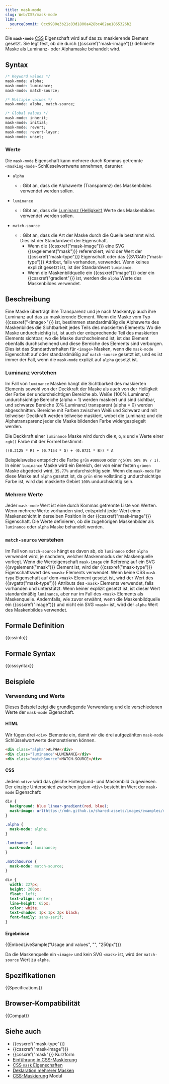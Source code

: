 ```yaml
---
title: mask-mode
slug: Web/CSS/mask-mode
l10n:
  sourceCommit: 0cc9980e3b21c83d1800a428bc402ae1865326b2
---
```


Die **`mask-mode`** [CSS](/de/docs/Web/CSS) Eigenschaft wird auf das zu maskierende Element gesetzt. Sie legt fest, ob die durch {{cssxref("mask-image")}} definierte Maske als Luminanz- oder Alphamaske behandelt wird.

## Syntax

```css
/* Keyword values */
mask-mode: alpha;
mask-mode: luminance;
mask-mode: match-source;

/* Multiple values */
mask-mode: alpha, match-source;

/* Global values */
mask-mode: inherit;
mask-mode: initial;
mask-mode: revert;
mask-mode: revert-layer;
mask-mode: unset;
```

### Werte

Die `mask-mode` Eigenschaft kann mehrere durch Kommas getrennte `<masking-mode>` Schlüsselwortwerte annehmen, darunter:

- `alpha`
  - : Gibt an, dass die Alphawerte (Transparenz) des Maskenbildes verwendet werden sollen.

- `luminance`
  - : Gibt an, dass die [Luminanz (Helligkeit)](#luminanz_verstehen) Werte des Maskenbildes verwendet werden sollen.

- `match-source`
  - : Gibt an, dass die Art der Maske durch die Quelle bestimmt wird. Dies ist der Standardwert der Eigenschaft.
    - Wenn die {{cssxref("mask-image")}} eine SVG {{svgelement("mask")}} referenziert, wird der Wert der {{cssxref("mask-type")}} Eigenschaft oder das {{SVGAttr("mask-type")}} Attribut, falls vorhanden, verwendet. Wenn keines explizit gesetzt ist, ist der Standardwert `luminance`.
    - Wenn die Maskenbildquelle ein {{cssxref("image")}} oder ein {{cssxref("gradient")}} ist, werden die `alpha` Werte des Maskenbildes verwendet.

## Beschreibung

Eine Maske überträgt ihre Transparenz und je nach Maskentyp auch ihre Luminanz auf das zu maskierende Element.
Wenn die Maske vom Typ {{cssxref("&lt;image&gt;")}} ist, bestimmen standardmäßig die Alphawerte des Maskenbildes die Sichtbarkeit jedes Teils des maskierten Elements: Wo die Maske undurchsichtig ist, ist auch der entsprechende Teil des maskierten Elements sichtbar; wo die Maske durchscheinend ist, ist das Element ebenfalls durchscheinend und diese Bereiche des Elements sind verborgen. Dies ist das Standardverhalten für `<image>` Masken, wenn die `mask-mode` Eigenschaft auf oder standardmäßig auf `match-source` gesetzt ist, und es ist immer der Fall, wenn die `mask-mode` explizit auf `alpha` gesetzt ist.

### Luminanz verstehen

Im Fall von `luminance` Masken hängt die Sichtbarkeit des maskierten Elements sowohl von der Deckkraft der Maske als auch von der Helligkeit der Farbe der undurchsichtigen Bereiche ab. Weiße (100% Luminanz) undurchsichtige Bereiche (alpha = 1) werden maskiert und sind sichtbar, und schwarze Bereiche (0% Luminanz) transparent (alpha = 0) werden abgeschnitten. Bereiche mit Farben zwischen Weiß und Schwarz und mit teilweiser Deckkraft werden teilweise maskiert, wobei die Luminanz und die Alphatransparenz jeder die Maske bildenden Farbe widergespiegelt werden.

Die Deckkraft einer `luminance` Maske wird durch die `R`, `G`, `B` und `A` Werte einer `rgb()` Farbe mit der Formel bestimmt:

`((0.2125 * R) + (0.7154 * G) + (0.0721 * B)) * A`

Beispielsweise entspricht die Farbe `grün` `#008000` oder `rgb(0% 50% 0% / 1)`. In einer `luminance` Maske wird ein Bereich, der von einer festen `grünen` Maske abgedeckt wird, `35.77%` undurchsichtig sein. Wenn die `mask-mode` für diese Maske auf `alpha` gesetzt ist, da `grün` eine vollständig undurchsichtige Farbe ist, wird das maskierte Gebiet `100%` undurchsichtig sein.

### Mehrere Werte

Jeder `mask-mode` Wert ist eine durch Kommas getrennte Liste von Werten. Wenn mehrere Werte vorhanden sind, entspricht jeder Wert einer Maskenschicht in derselben Position in der {{cssxref("mask-image")}} Eigenschaft. Die Werte definieren, ob die zugehörigen Maskenbilder als `luminance` oder `alpha` Maske behandelt werden.

### `match-source` verstehen

Im Fall von `match-source` hängt es davon ab, ob `luminance` oder `alpha` verwendet wird, je nachdem, welcher Maskenmodus der Maskenquelle vorliegt. Wenn die Werteigenschaft `mask-image` ein Referenz auf ein SVG {{svgelement("mask")}} Element ist, wird der {{cssxref("mask-type")}} Eigenschaftswert des `<mask>` Elements verwendet. Wenn keine CSS `mask-type` Eigenschaft auf dem `<mask>` Element gesetzt ist, wird der Wert des {{svgattr("mask-type")}} Attributs des `<mask>` Elements verwendet, falls vorhanden und unterstützt. Wenn keiner explizit gesetzt ist, ist dieser Wert standardmäßig `luminance`, aber nur im Fall des `<mask>` Elements als Maskenquelle. Andernfalls, wie zuvor erwähnt, wenn die Maskenbildquelle ein {{cssxref("image")}} und nicht ein SVG `<mask>` ist, wird der `alpha` Wert des Maskenbildes verwendet.

## Formale Definition

{{cssinfo}}

## Formale Syntax

{{csssyntax}}

## Beispiele

### Verwendung und Werte

Dieses Beispiel zeigt die grundlegende Verwendung und die verschiedenen Werte der `mask-mode` Eigenschaft.

#### HTML

Wir fügen drei `<div>` Elemente ein, damit wir die drei aufgezählten `mask-mode` Schlüsselwortwerte demonstrieren können.

```html
<div class="alpha">ALPHA</div>
<div class="luminance">LUMINANCE</div>
<div class="matchSource">MATCH-SOURCE</div>
```

#### CSS

Jedem `<div>` wird das gleiche Hintergrund- und Maskenbild zugewiesen. Der einzige Unterschied zwischen jedem `<div>` besteht im Wert der `mask-mode` Eigenschaft:

```css
div {
  background: blue linear-gradient(red, blue);
  mask-image: url(https://mdn.github.io/shared-assets/images/examples/mdn.svg);
}

.alpha {
  mask-mode: alpha;
}

.luminance {
  mask-mode: luminance;
}

.matchSource {
  mask-mode: match-source;
}
```

```css hidden
div {
  width: 227px;
  height: 200px;
  float: left;
  text-align: center;
  line-height: 65px;
  color: white;
  text-shadow: 1px 1px 2px black;
  font-family: sans-serif;
}
```

#### Ergebnisse

{{EmbedLiveSample("Usage and values", "", "250px")}}

Da die Maskenquelle ein `<image>` und kein SVG `<mask>` ist, wird der `match-source` Wert zu `alpha`.

## Spezifikationen

{{Specifications}}

## Browser-Kompatibilität

{{Compat}}

## Siehe auch

- {{cssxref("mask-type")}}
- {{cssxref("mask-image")}}
- {{cssxref("mask")}} Kurzform
- [Einführung in CSS-Maskierung](/de/docs/Web/CSS/CSS_masking/Masking)
- [CSS `mask` Eigenschaften](/de/docs/Web/CSS/CSS_masking/Mask_properties)
- [Deklaration mehrerer Masken](/de/docs/Web/CSS/CSS_masking/Multiple_masks)
- [CSS-Maskierung](/de/docs/Web/CSS/CSS_masking) Modul
